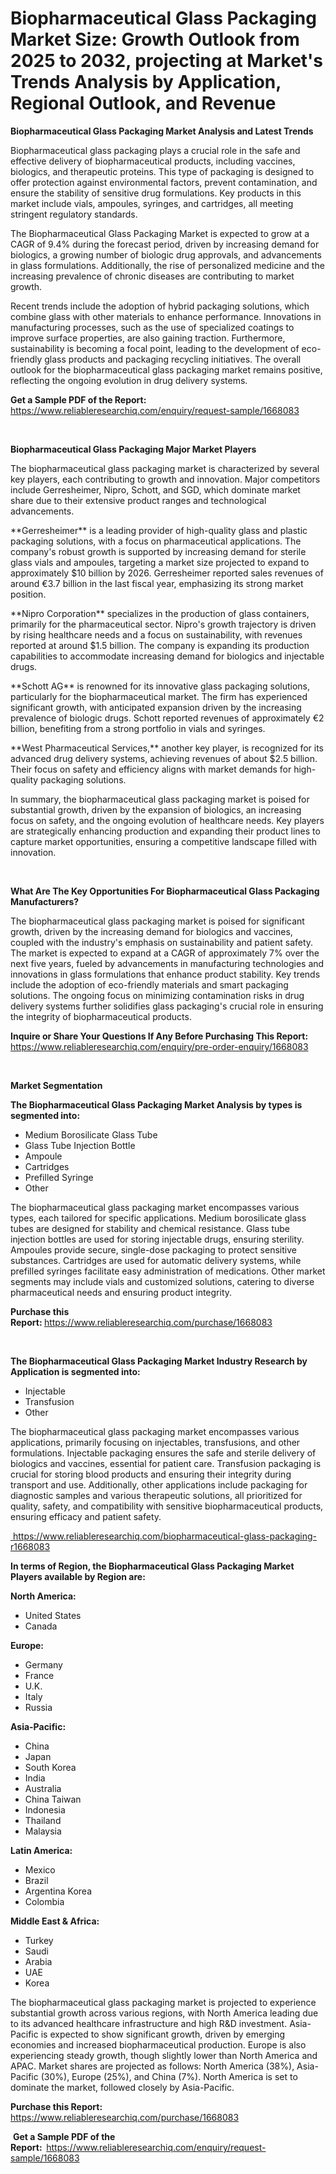<p><h1>Biopharmaceutical Glass Packaging Market Size: Growth Outlook from 2025 to 2032, projecting at Market's Trends Analysis by Application, Regional Outlook, and Revenue</h1></p><p><strong>Biopharmaceutical Glass Packaging Market Analysis and Latest Trends</strong></p>
<p><p>Biopharmaceutical glass packaging plays a crucial role in the safe and effective delivery of biopharmaceutical products, including vaccines, biologics, and therapeutic proteins. This type of packaging is designed to offer protection against environmental factors, prevent contamination, and ensure the stability of sensitive drug formulations. Key products in this market include vials, ampoules, syringes, and cartridges, all meeting stringent regulatory standards.</p><p>The Biopharmaceutical Glass Packaging Market is expected to grow at a CAGR of 9.4% during the forecast period, driven by increasing demand for biologics, a growing number of biologic drug approvals, and advancements in glass formulations. Additionally, the rise of personalized medicine and the increasing prevalence of chronic diseases are contributing to market growth. </p><p>Recent trends include the adoption of hybrid packaging solutions, which combine glass with other materials to enhance performance. Innovations in manufacturing processes, such as the use of specialized coatings to improve surface properties, are also gaining traction. Furthermore, sustainability is becoming a focal point, leading to the development of eco-friendly glass products and packaging recycling initiatives. The overall outlook for the biopharmaceutical glass packaging market remains positive, reflecting the ongoing evolution in drug delivery systems.</p></p>
<p><strong>Get a Sample PDF of the Report:&nbsp;</strong> <a href="https://www.reliableresearchiq.com/enquiry/request-sample/1668083?utm_campaign=123&utm_medium=2&utm_source=Github&utm_content=ia&utm_term=19042025&utm_id=biopharmaceutical-glass-packaging">https://www.reliableresearchiq.com/enquiry/request-sample/1668083</a></p>
<p>&nbsp;</p>
<p><strong>Biopharmaceutical Glass Packaging Major Market Players</strong></p>
<p><p>The biopharmaceutical glass packaging market is characterized by several key players, each contributing to growth and innovation. Major competitors include Gerresheimer, Nipro, Schott, and SGD, which dominate market share due to their extensive product ranges and technological advancements.</p><p>**Gerresheimer** is a leading provider of high-quality glass and plastic packaging solutions, with a focus on pharmaceutical applications. The company's robust growth is supported by increasing demand for sterile glass vials and ampoules, targeting a market size projected to expand to approximately $10 billion by 2026. Gerresheimer reported sales revenues of around €3.7 billion in the last fiscal year, emphasizing its strong market position.</p><p>**Nipro Corporation** specializes in the production of glass containers, primarily for the pharmaceutical sector. Nipro's growth trajectory is driven by rising healthcare needs and a focus on sustainability, with revenues reported at around $1.5 billion. The company is expanding its production capabilities to accommodate increasing demand for biologics and injectable drugs.</p><p>**Schott AG** is renowned for its innovative glass packaging solutions, particularly for the biopharmaceutical market. The firm has experienced significant growth, with anticipated expansion driven by the increasing prevalence of biologic drugs. Schott reported revenues of approximately €2 billion, benefiting from a strong portfolio in vials and syringes.</p><p>**West Pharmaceutical Services,** another key player, is recognized for its advanced drug delivery systems, achieving revenues of about $2.5 billion. Their focus on safety and efficiency aligns with market demands for high-quality packaging solutions.</p><p>In summary, the biopharmaceutical glass packaging market is poised for substantial growth, driven by the expansion of biologics, an increasing focus on safety, and the ongoing evolution of healthcare needs. Key players are strategically enhancing production and expanding their product lines to capture market opportunities, ensuring a competitive landscape filled with innovation.</p></p>
<p>&nbsp;</p>
<p><strong>What Are The Key Opportunities For Biopharmaceutical Glass Packaging Manufacturers?</strong></p>
<p><p>The biopharmaceutical glass packaging market is poised for significant growth, driven by the increasing demand for biologics and vaccines, coupled with the industry's emphasis on sustainability and patient safety. The market is expected to expand at a CAGR of approximately 7% over the next five years, fueled by advancements in manufacturing technologies and innovations in glass formulations that enhance product stability. Key trends include the adoption of eco-friendly materials and smart packaging solutions. The ongoing focus on minimizing contamination risks in drug delivery systems further solidifies glass packaging's crucial role in ensuring the integrity of biopharmaceutical products.</p></p>
<p><strong>Inquire or Share Your Questions If Any Before Purchasing This Report:</strong> <a href="https://www.reliableresearchiq.com/enquiry/pre-order-enquiry/1668083?utm_campaign=123&utm_medium=2&utm_source=Github&utm_content=ia&utm_term=19042025&utm_id=biopharmaceutical-glass-packaging">https://www.reliableresearchiq.com/enquiry/pre-order-enquiry/1668083</a></p>
<p>&nbsp;</p>
<p><strong>Market Segmentation</strong></p>
<p><strong>The Biopharmaceutical Glass Packaging Market Analysis by types is segmented into:</strong></p>
<p><ul><li>Medium Borosilicate Glass Tube</li><li>Glass Tube Injection Bottle</li><li>Ampoule</li><li>Cartridges</li><li>Prefilled Syringe</li><li>Other</li></ul></p>
<p><p>The biopharmaceutical glass packaging market encompasses various types, each tailored for specific applications. Medium borosilicate glass tubes are designed for stability and chemical resistance. Glass tube injection bottles are used for storing injectable drugs, ensuring sterility. Ampoules provide secure, single-dose packaging to protect sensitive substances. Cartridges are used for automatic delivery systems, while prefilled syringes facilitate easy administration of medications. Other market segments may include vials and customized solutions, catering to diverse pharmaceutical needs and ensuring product integrity.</p></p>
<p><strong>Purchase this Report:&nbsp;</strong><a href="https://www.reliableresearchiq.com/purchase/1668083?utm_campaign=123&utm_medium=2&utm_source=Github&utm_content=ia&utm_term=19042025&utm_id=biopharmaceutical-glass-packaging">https://www.reliableresearchiq.com/purchase/1668083</a></p>
<p>&nbsp;</p>
<p><strong>The Biopharmaceutical Glass Packaging Market Industry Research by Application is segmented into:</strong></p>
<p><ul><li>Injectable</li><li>Transfusion</li><li>Other</li></ul></p>
<p><p>The biopharmaceutical glass packaging market encompasses various applications, primarily focusing on injectables, transfusions, and other formulations. Injectable packaging ensures the safe and sterile delivery of biologics and vaccines, essential for patient care. Transfusion packaging is crucial for storing blood products and ensuring their integrity during transport and use. Additionally, other applications include packaging for diagnostic samples and various therapeutic solutions, all prioritized for quality, safety, and compatibility with sensitive biopharmaceutical products, ensuring efficacy and patient safety.</p></p>
<p><a href="https://www.reliableresearchiq.com/biopharmaceutical-glass-packaging-r1668083?utm_campaign=123&utm_medium=2&utm_source=Github&utm_content=ia&utm_term=19042025&utm_id=biopharmaceutical-glass-packaging">&nbsp;https://www.reliableresearchiq.com/biopharmaceutical-glass-packaging-r1668083</a></p>
<p><strong>In terms of Region, the Biopharmaceutical Glass Packaging Market Players available by Region are:</strong></p>
<p>
    <p> <strong> North America: </strong>
        <ul>
            <li>United States</li>
            <li>Canada</li>
        </ul>
        </p> 
    <p> <strong> Europe: </strong>
        <ul>
            <li>Germany</li>
            <li>France</li>
            <li>U.K.</li>
            <li>Italy</li>
            <li>Russia</li>
        </ul>
        </p> 
    <p> <strong> Asia-Pacific: </strong>
        <ul>
            <li>China</li>
            <li>Japan</li>
            <li>South Korea</li>
            <li>India</li>
            <li>Australia</li>
            <li>China Taiwan</li>
            <li>Indonesia</li>
            <li>Thailand</li>
            <li>Malaysia</li>
        </ul>
        </p> 
    <p> <strong> Latin America: </strong>
        <ul>
            <li>Mexico</li>
            <li>Brazil</li>
            <li>Argentina Korea</li>
            <li>Colombia</li>
        </ul>
        </p> 
    <p> <strong> Middle East & Africa: </strong>
        <ul>
            <li>Turkey</li>
            <li>Saudi</li>
            <li>Arabia</li>
            <li>UAE</li>
            <li>Korea</li>
        </ul>
    </p>
    </p>
<p><p>The biopharmaceutical glass packaging market is projected to experience substantial growth across various regions, with North America leading due to its advanced healthcare infrastructure and high R&D investment. Asia-Pacific is expected to show significant growth, driven by emerging economies and increased biopharmaceutical production. Europe is also experiencing steady growth, though slightly lower than North America and APAC. Market shares are projected as follows: North America (38%), Asia-Pacific (30%), Europe (25%), and China (7%). North America is set to dominate the market, followed closely by Asia-Pacific.</p></p>
<p><strong>Purchase this Report: </strong><a href="https://www.reliableresearchiq.com/purchase/1668083?utm_campaign=123&utm_medium=2&utm_source=Github&utm_content=ia&utm_term=19042025&utm_id=biopharmaceutical-glass-packaging">https://www.reliableresearchiq.com/purchase/1668083</a></p>
<p>&nbsp;<strong>Get a Sample PDF of the Report:&nbsp;&nbsp;</strong><a href="https://www.reliableresearchiq.com/enquiry/request-sample/1668083?utm_campaign=123&utm_medium=2&utm_source=Github&utm_content=ia&utm_term=19042025&utm_id=biopharmaceutical-glass-packaging">https://www.reliableresearchiq.com/enquiry/request-sample/1668083</a></p>
<p><strong></strong></p>
<p><p></p><p></p><p></p></p>